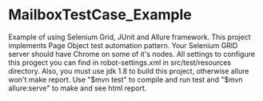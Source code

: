 # MailboxTestCase_Example
Example of using Selenium Grid, JUnit and Allure framework.
This project implements Page Object test automation pattern.
Your Selenium GRID server should have Chrome on some of it's nodes.
All settings to configure this progect you can find in robot-settings.xml in src/test/resources directory.
Also, you must use jdk 1.8 to build this project, otherwise allure won't make report.
Use "$mvn test" to compile and run test and "$mvn allure:serve" to make and see html report.
